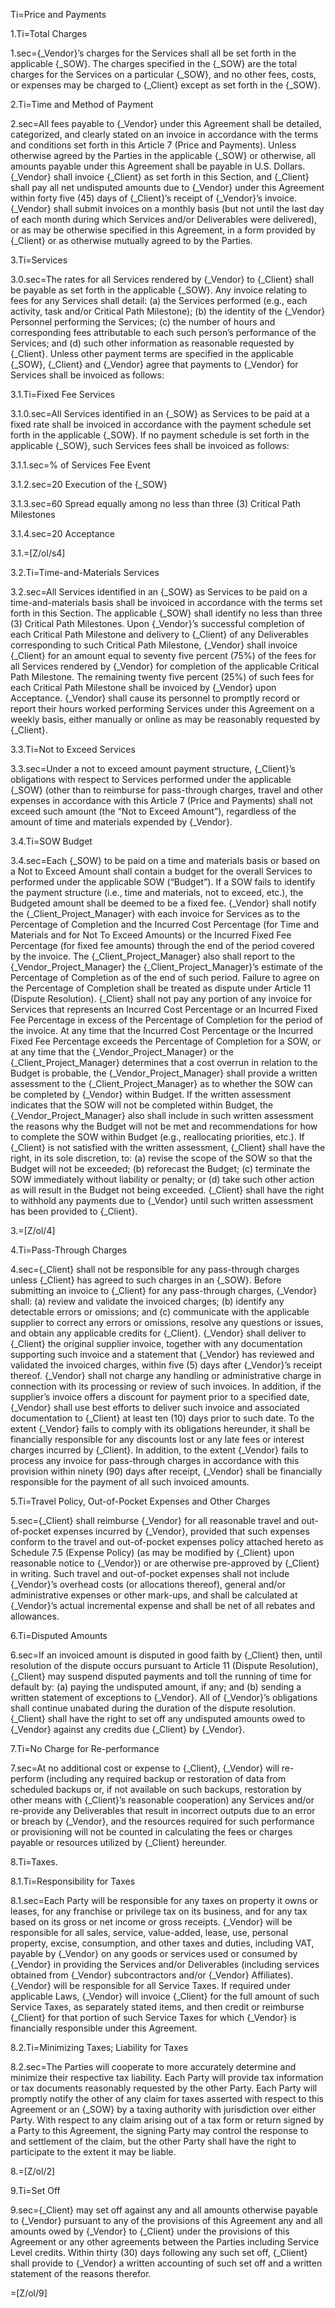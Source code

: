 Ti=Price and Payments

1.Ti=Total Charges

1.sec={_Vendor}’s charges for the Services shall all be set forth in the applicable {_SOW}. The charges specified in the {_SOW} are the total charges for the Services on a particular {_SOW}, and no other fees, costs, or expenses may be charged to {_Client} except as set forth in the {_SOW}.

2.Ti=Time and Method of Payment

2.sec=All fees payable to {_Vendor} under this Agreement shall be detailed, categorized, and clearly stated on an invoice in accordance with the terms and conditions set forth in this Article 7 (Price and Payments). Unless otherwise agreed by the Parties in the applicable {_SOW} or otherwise, all amounts payable under this Agreement shall be payable in U.S. Dollars. {_Vendor} shall invoice {_Client} as set forth in this Section, and {_Client} shall pay all net undisputed amounts due to {_Vendor} under this Agreement within forty five (45) days of {_Client}’s receipt of {_Vendor}’s invoice. {_Vendor} shall submit invoices on a monthly basis (but not until the last day of each month during which Services and/or Deliverables were delivered), or as may be otherwise specified in this Agreement, in a form provided by {_Client} or as otherwise mutually agreed to by the Parties.

3.Ti=Services

3.0.sec=The rates for all Services rendered by {_Vendor} to {_Client} shall be payable as set forth in the applicable {_SOW}. Any invoice relating to fees for any Services shall detail: (a) the Services performed (e.g., each activity, task and/or Critical Path Milestone); (b) the identity of the {_Vendor} Personnel performing the Services; (c) the number of hours and corresponding fees attributable to each such person’s performance of the Services; and (d) such other information as reasonable requested by {_Client}. Unless other payment terms are specified in the applicable {_SOW}, {_Client} and {_Vendor} agree that payments to {_Vendor} for Services shall be invoiced as follows:

3.1.Ti=Fixed Fee Services

3.1.0.sec=All Services identified in an {_SOW} as Services to be paid at a fixed rate shall be invoiced in accordance with the payment schedule set forth in the applicable {_SOW}. If no payment schedule is set forth in the applicable {_SOW}, such Services fees shall be invoiced as follows:

3.1.1.sec=% of Services Fee	Event

3.1.2.sec=20	Execution of the {_SOW}

3.1.3.sec=60	Spread equally among no less than three (3) Critical Path Milestones

3.1.4.sec=20	Acceptance

3.1.=[Z/ol/s4]

3.2.Ti=Time-and-Materials Services

3.2.sec=All Services identified in an {_SOW} as Services to be paid on a time-and-materials basis shall be invoiced in accordance with the terms set forth in this Section. The applicable {_SOW} shall identify no less than three (3) Critical Path Milestones. Upon {_Vendor}’s successful completion of each Critical Path Milestone and delivery to {_Client} of any Deliverables corresponding to such Critical Path Milestone, {_Vendor} shall invoice {_Client} for an amount equal to seventy five percent (75%) of the fees for all Services rendered by {_Vendor} for completion of the applicable Critical Path Milestone. The remaining twenty five percent (25%) of such fees for each Critical Path Milestone shall be invoiced by {_Vendor} upon Acceptance. {_Vendor} shall cause its personnel to promptly record or report their hours worked performing Services under this Agreement on a weekly basis, either manually or online as may be reasonably requested by {_Client}.

3.3.Ti=Not to Exceed Services

3.3.sec=Under a not to exceed amount payment structure, {_Client}’s obligations with respect to Services performed under the applicable {_SOW} (other than to reimburse for pass-through charges, travel and other expenses in accordance with this Article 7 (Price and Payments) shall not exceed such amount (the “Not to Exceed Amount”), regardless of the amount of time and materials expended by {_Vendor}.

3.4.Ti=SOW Budget

3.4.sec=Each {_SOW} to be paid on a time and materials basis or based on a Not to Exceed Amount shall contain a budget for the overall Services to performed under the applicable SOW (“Budget”). If a SOW fails to identify the payment structure (i.e., time and materials, not to exceed, etc.), the Budgeted amount shall be deemed to be a fixed fee. {_Vendor} shall notify the {_Client_Project_Manager} with each invoice for Services as to the Percentage of Completion and the Incurred Cost Percentage (for Time and Materials and for Not To Exceed Amounts) or the Incurred Fixed Fee Percentage (for fixed fee amounts) through the end of the period covered by the invoice. The {_Client_Project_Manager} also shall report to the {_Vendor_Project_Manager} the {_Client_Project_Manager}’s estimate of the Percentage of Completion as of the end of such period. Failure to agree on the Percentage of Completion shall be treated as dispute under Article 11 (Dispute Resolution). {_Client} shall not pay any portion of any invoice for Services that represents an Incurred Cost Percentage or an Incurred Fixed Fee Percentage in excess of the Percentage of Completion for the period of the invoice. At any time that the Incurred Cost Percentage or the Incurred Fixed Fee Percentage exceeds the Percentage of Completion for a SOW, or at any time that the {_Vendor_Project_Manager} or the {_Client_Project_Manager} determines that a cost overrun in relation to the Budget is probable, the {_Vendor_Project_Manager} shall provide a written assessment to the {_Client_Project_Manager} as to whether the SOW can be completed by {_Vendor} within Budget. If the written assessment indicates that the SOW will not be completed within Budget, the {_Vendor_Project_Manager} also shall include in such written assessment the reasons why the Budget will not be met and recommendations for how to complete the SOW within Budget (e.g., reallocating priorities, etc.). If {_Client} is not satisfied with the written assessment, {_Client} shall have the right, in its sole discretion, to: (a) revise the scope of the SOW so that the Budget will not be exceeded; (b) reforecast the Budget; (c) terminate the SOW immediately without liability or penalty; or (d) take such other action as will result in the Budget not being exceeded. {_Client} shall have the right to withhold any payments due to {_Vendor} until such written assessment has been provided to {_Client}.

3.=[Z/ol/4]

4.Ti=Pass-Through Charges

4.sec={_Client} shall not be responsible for any pass-through charges unless {_Client} has agreed to such charges in an {_SOW}. Before submitting an invoice to {_Client} for any pass-through charges, {_Vendor} shall: (a) review and validate the invoiced charges; (b) identify any detectable errors or omissions; and (c) communicate with the applicable supplier to correct any errors or omissions, resolve any questions or issues, and obtain any applicable credits for {_Client}. {_Vendor} shall deliver to {_Client} the original supplier invoice, together with any documentation supporting such invoice and a statement that {_Vendor} has reviewed and validated the invoiced charges, within five (5) days after {_Vendor}’s receipt thereof. {_Vendor} shall not charge any handling or administrative charge in connection with its processing or review of such invoices. In addition, if the supplier’s invoice offers a discount for payment prior to a specified date, {_Vendor} shall use best efforts to deliver such invoice and associated documentation to {_Client} at least ten (10) days prior to such date. To the extent {_Vendor} fails to comply with its obligations hereunder, it shall be financially responsible for any discounts lost or any late fees or interest charges incurred by {_Client}. In addition, to the extent {_Vendor} fails to process any invoice for pass-through charges in accordance with this provision within ninety (90) days after receipt, {_Vendor} shall be financially responsible for the payment of all such invoiced amounts.

5.Ti=Travel Policy, Out-of-Pocket Expenses and Other Charges

5.sec={_Client} shall reimburse {_Vendor} for all reasonable travel and out-of-pocket expenses incurred by {_Vendor}, provided that such expenses conform to the travel and out-of-pocket expenses policy attached hereto as Schedule 7.5 (Expense Policy) (as may be modified by {_Client} upon reasonable notice to {_Vendor}) or are otherwise pre-approved by {_Client} in writing. Such travel and out-of-pocket expenses shall not include {_Vendor}’s overhead costs (or allocations thereof), general and/or administrative expenses or other mark-ups, and shall be calculated at {_Vendor}’s actual incremental expense and shall be net of all rebates and allowances.

6.Ti=Disputed Amounts

6.sec=If an invoiced amount is disputed in good faith by {_Client} then, until resolution of the dispute occurs pursuant to Article 11 (Dispute Resolution), {_Client} may suspend disputed payments and toll the running of time for default by: (a) paying the undisputed amount, if any; and (b) sending a written statement of exceptions to {_Vendor}. All of {_Vendor}’s obligations shall continue unabated during the duration of the dispute resolution. {_Client} shall have the right to set off any undisputed amounts owed to {_Vendor} against any credits due {_Client} by {_Vendor}.

7.Ti=No Charge for Re-performance

7.sec=At no additional cost or expense to {_Client}, {_Vendor} will re-perform (including any required backup or restoration of data from scheduled backups or, if not available on such backups, restoration by other means with {_Client}’s reasonable cooperation) any Services and/or re-provide any Deliverables that result in incorrect outputs due to an error or breach by {_Vendor}, and the resources required for such performance or provisioning will not be counted in calculating the fees or charges payable or resources utilized by {_Client} hereunder.

8.Ti=Taxes.

8.1.Ti=Responsibility for Taxes

8.1.sec=Each Party will be responsible for any taxes on property it owns or leases, for any franchise or privilege tax on its business, and for any tax based on its gross or net income or gross receipts. {_Vendor} will be responsible for all sales, service, value-added, lease, use, personal property, excise, consumption, and other taxes and duties, including VAT, payable by {_Vendor} on any goods or services used or consumed by {_Vendor} in providing the Services and/or Deliverables (including services obtained from {_Vendor} subcontractors and/or {_Vendor} Affiliates). {_Vendor} will be responsible for all Service Taxes. If required under applicable Laws, {_Vendor} will invoice {_Client} for the full amount of such Service Taxes, as separately stated items, and then credit or reimburse {_Client} for that portion of such Service Taxes for which {_Vendor} is financially responsible under this Agreement.

8.2.Ti=Minimizing Taxes; Liability for Taxes

8.2.sec=The Parties will cooperate to more accurately determine and minimize their respective tax liability. Each Party will provide tax information or tax documents reasonably requested by the other Party. Each Party will promptly notify the other of any claim for taxes asserted with respect to this Agreement or an {_SOW} by a taxing authority with jurisdiction over either Party. With respect to any claim arising out of a tax form or return signed by a Party to this Agreement, the signing Party may control the response to and settlement of the claim, but the other Party shall have the right to participate to the extent it may be liable.

8.=[Z/ol/2]

9.Ti=Set Off

9.sec={_Client} may set off against any and all amounts otherwise payable to {_Vendor} pursuant to any of the provisions of this Agreement any and all amounts owed by {_Vendor} to {_Client} under the provisions of this Agreement or any other agreements between the Parties including Service Level credits. Within thirty (30) days following any such set off, {_Client} shall provide to {_Vendor} a written accounting of such set off and a written statement of the reasons therefor.

=[Z/ol/9]

